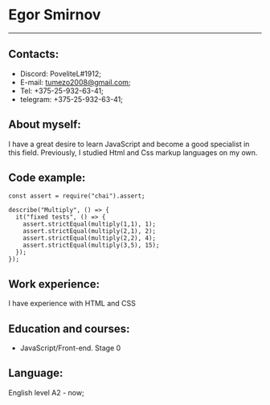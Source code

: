 # Egor Smirnov  

-----

## Contacts:

* Discord: PoveliteL#1912;
* E-mail: tumezo2008@gmail.com;
* Tel: +375-25-932-63-41;
* telegram: +375-25-932-63-41;

## About myself:

I have a great desire to learn JavaScript and become a good specialist in this field.
Previously, I studied Html and Css markup languages on my own.

## Code example: 

```
const assert = require("chai").assert;

describe("Multiply", () => {
  it("fixed tests", () => {
    assert.strictEqual(multiply(1,1), 1);
    assert.strictEqual(multiply(2,1), 2);
    assert.strictEqual(multiply(2,2), 4);
    assert.strictEqual(multiply(3,5), 15);   
  });
});

```

## Work experience:

I have experience with HTML and CSS

## Education and courses:

* JavaScript/Front-end. Stage 0 

## Language:

English level A2 - now;
